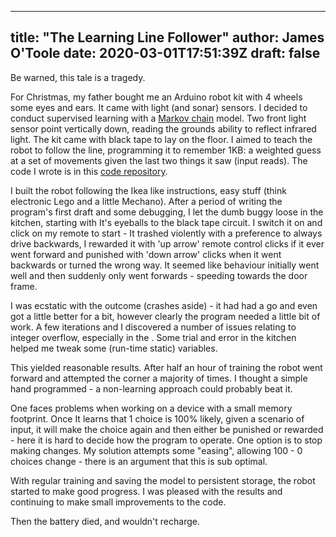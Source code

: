 
---
title: "The Learning Line Follower"
author: James O'Toole
date: 2020-03-01T17:51:39Z
draft: false 
---
Be warned, this tale is a tragedy.

For Christmas, my father bought me an Arduino robot kit with 4 wheels some eyes and ears. It came with light  (and sonar) sensors. I decided to conduct supervised learning with a [Markov chain](https://en.wikipedia.org/wiki/Markov_chain) model. Two front light sensor point vertically down, reading the grounds ability to reflect infrared light. The kit came with black tape to lay on the floor. I aimed to teach the robot to follow the line, programming it to remember 1KB: a weighted guess at a set of movements given the last two things it saw (input reads). The code I wrote is in this [code repository](https://github.com/SmileyJames/arduino_markov).

I built the robot following the Ikea like instructions, easy stuff (think electronic Lego and a little Mechano). After a period of writing the program's first draft and some debugging, I let the dumb buggy loose in the kitchen, starting with It's eyeballs to the black tape circuit. I switch it on and click on my remote to start - It trashed violently with a preference to always drive backwards, I rewarded it with 'up arrow' remote control clicks if it ever went forward and punished with 'down arrow' clicks when it went backwards or turned the wrong way. It seemed like behaviour initially went well and then suddenly only went forwards - speeding towards the door frame.

I was ecstatic with the outcome (crashes aside) - it had had a go and even got a little better for a bit, however clearly the program needed a little bit of work. A few iterations and I discovered a number of issues relating to integer overflow, especially in the . Some trial and error in the kitchen helped me tweak some (run-time static) variables.

This yielded reasonable results. After half an hour of training the robot went forward and attempted the corner a majority of times. I thought a simple hand programmed - a non-learning approach could probably beat it.

One faces problems when working on a device with a small memory footprint. Once It learns that 1 choice is 100% likely, given a scenario of input, it will make the choice again and then either be punished or rewarded - here it is hard to decide how the program to operate. One option is to stop making changes. My solution attempts some "easing", allowing 100 - 0 choices change - there is an argument that this is sub optimal.

With regular training and saving the model to persistent storage, the robot started to make good progress. I was pleased with the results and continuing to make small improvements to the code.

Then the battery died, and wouldn't recharge.
